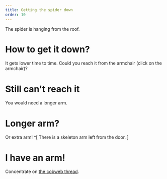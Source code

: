 ```yaml
---
title: Getting the spider down
order: 10
---
```


The spider is hanging from the roof.

# How to get it down?
It gets lower time to time. Could you reach it from the armchair (click on the armchair)?

# Still can't reach it
You would need a longer arm.

# Longer arm?
Or extra arm! ^[ There is a skeleton arm left from the door. ]

# I have an arm!
Concentrate on [the cobweb thread](cut-the-thread.md).
